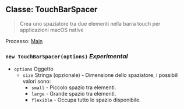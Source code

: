 ## Classe: TouchBarSpacer

> Crea uno spaziatore tra due elementi nella barra touch per applicazioni macOS native

Processo: [Main](../tutorial/quick-start.md#main-process)

### `new TouchBarSpacer(options)` *Experimental*

* `options` Oggetto 
  * `size` Stringa (opzionale) - Dimensione dello spaziatore, i possibili valori sono: 
    * `small` - Piccolo spazio tra elementi.
    * `large` - Grande spazio tra elementi.
    * `flexible` - Occupa tutto lo spazio disponibile.